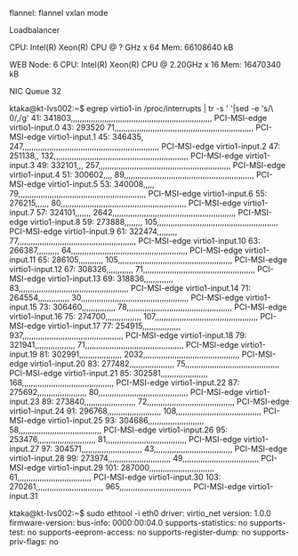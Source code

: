 flannel: flannel vxlan mode 

Loadbalancer 

CPU:
Intel(R) Xeon(R) CPU @ ? GHz x 64
Mem:
66108640 kB

WEB Node: 6
CPU:
Intel(R) Xeon(R) CPU @ 2.20GHz x 16
Mem:
16470340 kB

NIC Queue 32

ktaka@kt-lvs002:~$ egrep virtio1-in  /proc/interrupts  | tr -s ' '|sed -e 's/\ 0/,/g'
 41: 341803,,,,,,,,,,,,,,,,,,,,,,,,,,,,,,,,,,,,,,,,,,,,,,,,,,,,,,,,,,,,,,, PCI-MSI-edge virtio1-input.0
 43: 293520 71,,,,,,,,,,,,,,,,,,,,,,,,,,,,,,,,,,,,,,,,,,,,,,,,,,,,,,,,,,,,,, PCI-MSI-edge virtio1-input.1
 45: 346435, 247,,,,,,,,,,,,,,,,,,,,,,,,,,,,,,,,,,,,,,,,,,,,,,,,,,,,,,,,,,,,, PCI-MSI-edge virtio1-input.2
 47: 251138,, 132,,,,,,,,,,,,,,,,,,,,,,,,,,,,,,,,,,,,,,,,,,,,,,,,,,,,,,,,,,,, PCI-MSI-edge virtio1-input.3
 49: 332101,,, 257,,,,,,,,,,,,,,,,,,,,,,,,,,,,,,,,,,,,,,,,,,,,,,,,,,,,,,,,,,, PCI-MSI-edge virtio1-input.4
 51: 300602,,,, 89,,,,,,,,,,,,,,,,,,,,,,,,,,,,,,,,,,,,,,,,,,,,,,,,,,,,,,,,,, PCI-MSI-edge virtio1-input.5
 53: 340008,,,,, 79,,,,,,,,,,,,,,,,,,,,,,,,,,,,,,,,,,,,,,,,,,,,,,,,,,,,,,,,, PCI-MSI-edge virtio1-input.6
 55: 276215,,,,,, 80,,,,,,,,,,,,,,,,,,,,,,,,,,,,,,,,,,,,,,,,,,,,,,,,,,,,,,,, PCI-MSI-edge virtio1-input.7
 57: 324101,,,,,,, 2642,,,,,,,,,,,,,,,,,,,,,,,,,,,,,,,,,,,,,,,,,,,,,,,,,,,,,,, PCI-MSI-edge virtio1-input.8
 59: 273888,,,,,,,, 105,,,,,,,,,,,,,,,,,,,,,,,,,,,,,,,,,,,,,,,,,,,,,,,,,,,,,, PCI-MSI-edge virtio1-input.9
 61: 322474,,,,,,,,, 77,,,,,,,,,,,,,,,,,,,,,,,,,,,,,,,,,,,,,,,,,,,,,,,,,,,,, PCI-MSI-edge virtio1-input.10
 63: 266387,,,,,,,,,, 64,,,,,,,,,,,,,,,,,,,,,,,,,,,,,,,,,,,,,,,,,,,,,,,,,,,, PCI-MSI-edge virtio1-input.11
 65: 286105,,,,,,,,,,, 105,,,,,,,,,,,,,,,,,,,,,,,,,,,,,,,,,,,,,,,,,,,,,,,,,,, PCI-MSI-edge virtio1-input.12
 67: 308326,,,,,,,,,,,, 71,,,,,,,,,,,,,,,,,,,,,,,,,,,,,,,,,,,,,,,,,,,,,,,,,, PCI-MSI-edge virtio1-input.13
 69: 318836,,,,,,,,,,,,, 83,,,,,,,,,,,,,,,,,,,,,,,,,,,,,,,,,,,,,,,,,,,,,,,,, PCI-MSI-edge virtio1-input.14
 71: 264554,,,,,,,,,,,,,, 30,,,,,,,,,,,,,,,,,,,,,,,,,,,,,,,,,,,,,,,,,,,,,,,, PCI-MSI-edge virtio1-input.15
 73: 306460,,,,,,,,,,,,,,, 78,,,,,,,,,,,,,,,,,,,,,,,,,,,,,,,,,,,,,,,,,,,,,,, PCI-MSI-edge virtio1-input.16
 75: 274700,,,,,,,,,,,,,,,, 107,,,,,,,,,,,,,,,,,,,,,,,,,,,,,,,,,,,,,,,,,,,,,, PCI-MSI-edge virtio1-input.17
 77: 254915,,,,,,,,,,,,,,,,, 937,,,,,,,,,,,,,,,,,,,,,,,,,,,,,,,,,,,,,,,,,,,,, PCI-MSI-edge virtio1-input.18
 79: 321941,,,,,,,,,,,,,,,,,, 71,,,,,,,,,,,,,,,,,,,,,,,,,,,,,,,,,,,,,,,,,,,, PCI-MSI-edge virtio1-input.19
 81: 302991,,,,,,,,,,,,,,,,,,, 2032,,,,,,,,,,,,,,,,,,,,,,,,,,,,,,,,,,,,,,,,,,, PCI-MSI-edge virtio1-input.20
 83: 277482,,,,,,,,,,,,,,,,,,,, 75,,,,,,,,,,,,,,,,,,,,,,,,,,,,,,,,,,,,,,,,,, PCI-MSI-edge virtio1-input.21
 85: 302581,,,,,,,,,,,,,,,,,,,,, 168,,,,,,,,,,,,,,,,,,,,,,,,,,,,,,,,,,,,,,,,, PCI-MSI-edge virtio1-input.22
 87: 275692,,,,,,,,,,,,,,,,,,,,,, 80,,,,,,,,,,,,,,,,,,,,,,,,,,,,,,,,,,,,,,,, PCI-MSI-edge virtio1-input.23
 89: 273840,,,,,,,,,,,,,,,,,,,,,,, 72,,,,,,,,,,,,,,,,,,,,,,,,,,,,,,,,,,,,,,, PCI-MSI-edge virtio1-input.24
 91: 296768,,,,,,,,,,,,,,,,,,,,,,,, 108,,,,,,,,,,,,,,,,,,,,,,,,,,,,,,,,,,,,,, PCI-MSI-edge virtio1-input.25
 93: 304686,,,,,,,,,,,,,,,,,,,,,,,,, 58,,,,,,,,,,,,,,,,,,,,,,,,,,,,,,,,,,,,, PCI-MSI-edge virtio1-input.26
 95: 253476,,,,,,,,,,,,,,,,,,,,,,,,,, 81,,,,,,,,,,,,,,,,,,,,,,,,,,,,,,,,,,,, PCI-MSI-edge virtio1-input.27
 97: 304571,,,,,,,,,,,,,,,,,,,,,,,,,,, 43,,,,,,,,,,,,,,,,,,,,,,,,,,,,,,,,,,, PCI-MSI-edge virtio1-input.28
 99: 273974,,,,,,,,,,,,,,,,,,,,,,,,,,,, 49,,,,,,,,,,,,,,,,,,,,,,,,,,,,,,,,,, PCI-MSI-edge virtio1-input.29
 101: 287000,,,,,,,,,,,,,,,,,,,,,,,,,,,,, 61,,,,,,,,,,,,,,,,,,,,,,,,,,,,,,,,, PCI-MSI-edge virtio1-input.30
 103: 270261,,,,,,,,,,,,,,,,,,,,,,,,,,,,,, 965,,,,,,,,,,,,,,,,,,,,,,,,,,,,,,,, PCI-MSI-edge virtio1-input.31

ktaka@kt-lvs002:~$ sudo ethtool -i eth0
driver: virtio_net
version: 1.0.0
firmware-version: 
bus-info: 0000:00:04.0
supports-statistics: no
supports-test: no
supports-eeprom-access: no
supports-register-dump: no
supports-priv-flags: no



